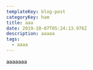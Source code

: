 ```yaml
---
templateKey: blog-post
categoryKey: ham
title: aaa
date: 2019-10-07T05:24:13.976Z
description: aaaaa
tags:
  - aaaa
---
```

aaaaaaa
